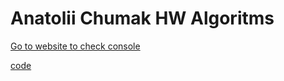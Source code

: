 # Anatolii Chumak HW Algoritms

[Go to website to check console](https://tolik4umak.github.io/TEL_RAN_PROF/Algoritms/HW/03__HW_Algoritms/index.html)

[code](https://github.com/Tolik4umak/TEL_RAN_PROF/tree/main/Algoritms/HW/03__HW_Algoritms)
